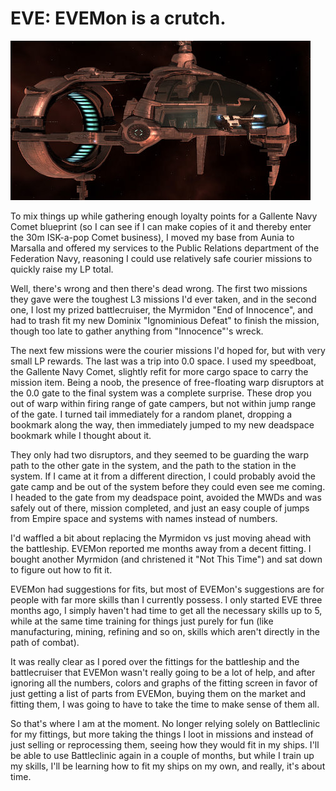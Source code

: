 # EVE: EVEMon is a crutch.

![My Gallente Navy Comet doing a flyby](../uploads/2009/08/ExeFile-2009-08-18-06-47-45-41.jpg "My Gallente Navy Comet doing a flyby")

To mix things up while gathering enough loyalty points for a Gallente Navy Comet blueprint (so I can see if I can make copies of it and thereby enter the 30m ISK-a-pop Comet business), I moved my base from Aunia to Marsalla and offered my services to the Public Relations department of the Federation Navy, reasoning I could use relatively safe courier missions to quickly raise my LP total. 

Well, there's wrong and then there's dead wrong. The first two missions they gave were the toughest L3 missions I'd ever taken, and in the second one, I lost my prized battlecruiser, the Myrmidon "End of Innocence", and had to trash fit my new Dominix "Ignominious Defeat" to finish the mission, though too late to gather anything from "Innocence"'s wreck.

The next few missions were the courier missions I'd hoped for, but with very small LP rewards. The last was a trip into 0.0 space. I used my speedboat, the Gallente Navy Comet, slightly refit for more cargo space to carry the mission item. Being a noob, the presence of free-floating warp disruptors at the 0.0 gate to the final system was a complete surprise. These drop you out of warp within firing range of gate campers, but not within jump range of the gate. I turned tail immediately for a random planet, dropping a bookmark along the way, then immediately jumped to my new deadspace bookmark while I thought about it.

They only had two disruptors, and they seemed to be guarding the warp path to the other gate in the system, and the path to the station in the system. If I came at it from a different direction, I could probably avoid the gate camp and be out of the system before they could even see me coming. I headed to the gate from my deadspace point, avoided the MWDs and was safely out of there, mission completed, and just an easy couple of jumps from Empire space and systems with names instead of numbers.

I'd waffled a bit about replacing the Myrmidon vs just moving ahead with the battleship. EVEMon reported me months away from a decent fitting. I bought another Myrmidon (and christened it "Not This Time") and sat down to figure out how to fit it.

EVEMon had suggestions for fits, but most of EVEMon's suggestions are for people with far more skills than I currently possess. I only started EVE three months ago, I simply haven't had time to get all the necessary skills up to 5, while at the same time training for things just purely for fun (like manufacturing, mining, refining and so on, skills which aren't directly in the path of combat).

It was really clear as I pored over the fittings for the battleship and the battlecruiser that EVEMon wasn't really going to be a lot of help, and after ignoring all the numbers, colors and graphs of the fitting screen in favor of just getting a list of parts from EVEMon, buying them on the market and fitting them, I was going to have to take the time to make sense of them all.

So that's where I am at the moment. No longer relying solely on Battleclinic for my fittings, but more taking the things I loot in missions and instead of just selling or reprocessing them, seeing how they would fit in my ships. I'll be able to use Battleclinic again in a couple of months, but while I train up my skills, I'll be learning how to fit my ships on my own, and really, it's about time.

